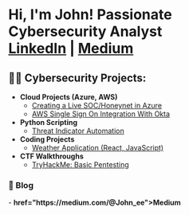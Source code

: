 <h1>Hi, I'm John! Passionate Cybersecurity Analyst<br/>
  <a href="https://www.linkedin.com/in/johnkerikson/">LinkedIn</a> | 
  <a href="https://medium.com/@John_ee">Medium</a>
</h1>

<h2>👨‍💻 Cybersecurity Projects:</h2>

- <b>Cloud Projects (Azure, AWS) </b>
  - [Creating a Live SOC/Honeynet in Azure](https://github.com/ChanooKim/Azure-SOC)
  - [AWS Single Sign On Integration With Okta](https://github.com/ChanooKim/AWS-SSO-Integration-with-Okta)
- <b>Python Scripting</b>
  - [Threat Indicator Automation](https://github.com/) 
- <b>Coding Projects</b>
  - [Weather Application (React, JavaScript)](https://github.com/ChanooKim/React_weatherApp) 
- <b>CTF Walkthroughs</b>
  - [TryHackMe: Basic Pentesting](https://medium.com/@John_ee/tryhackme-basic-pentesting-guide-9ce562f939c7)

<h3>📝 Blog</h3>
 - <b> href="https://medium.com/@John_ee">Medium </b>
